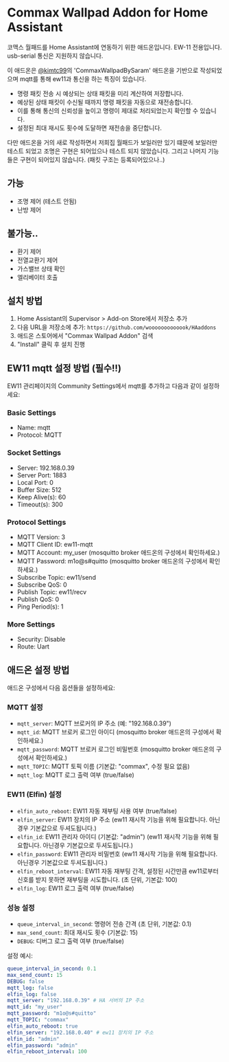 # Commax Wallpad Addon for Home Assistant

코맥스 월패드를 Home Assistant에 연동하기 위한 애드온입니다.
EW-11 전용입니다. usb-serial 통신은 지원하지 않습니다.

이 애드온은 [@kimtc99](https://github.com/kimtc99/HAaddons)의 'CommaxWallpadBySaram' 애드온을 기반으로 작성되었으며 mqtt를 통해 ew11과 통신을 하는 특징이 있습니다.

- 명령 패킷 전송 시 예상되는 상태 패킷을 미리 계산하여 저장합니다.
- 예상된 상태 패킷이 수신될 때까지 명령 패킷을 자동으로 재전송합니다.
- 이를 통해 통신의 신뢰성을 높이고 명령이 제대로 처리되었는지 확인할 수 있습니다.
- 설정된 최대 재시도 횟수에 도달하면 재전송을 중단합니다.

다만 애드온을 거의 새로 작성하면서 저희집 월패드가 보일러만 있기 떄문에 보일러만 테스트 되었고 조명은 구현은 되어있으나 테스트 되지 않았습니다. 그리고 나머지 기능들은 구현이 되어있지 않습니다. (패킷 구조는 등록되어있으나..)

## 가능 
- 조명 제어 (테스트 안됨)
- 난방 제어
## 불가능..
- 환기 제어
- 전열교환기 제어
- 가스밸브 상태 확인
- 엘리베이터 호출

## 설치 방법
1. Home Assistant의 Supervisor > Add-on Store에서 저장소 추가
2. 다음 URL을 저장소에 추가: `https://github.com/wooooooooooook/HAaddons`
3. 애드온 스토어에서 "Commax Wallpad Addon" 검색
4. "Install" 클릭 후 설치 진행

## EW11 mqtt 설정 방법 (필수!!)
EW11 관리페이지의 Community Settings에서 mqtt를 추가하고 다음과 같이 설정하세요:

### Basic Settings
- Name: mqtt
- Protocol: MQTT

### Socket Settings
- Server: 192.168.0.39
- Server Port: 1883
- Local Port: 0
- Buffer Size: 512
- Keep Alive(s): 60
- Timeout(s): 300

### Protocol Settings
- MQTT Version: 3
- MQTT Client ID: ew11-mqtt
- MQTT Account: my_user (mosquitto broker 애드온의 구성에서 확인하세요.)
- MQTT Password: m1o@s#quitto (mosquitto broker 애드온의 구성에서 확인하세요.)
- Subscribe Topic: ew11/send
- Subscribe QoS: 0
- Publish Topic: ew11/recv
- Publish QoS: 0
- Ping Period(s): 1

### More Settings
- Security: Disable
- Route: Uart

## 애드온 설정 방법
애드온 구성에서 다음 옵션들을 설정하세요:

### MQTT 설정
- `mqtt_server`: MQTT 브로커의 IP 주소 (예: "192.168.0.39")
- `mqtt_id`: MQTT 브로커 로그인 아이디 (mosquitto broker 애드온의 구성에서 확인하세요.)
- `mqtt_password`: MQTT 브로커 로그인 비밀번호 (mosquitto broker 애드온의 구성에서 확인하세요.)
- `mqtt_TOPIC`: MQTT 토픽 이름 (기본값: "commax", 수정 필요 없음)
- `mqtt_log`: MQTT 로그 출력 여부 (true/false)

### EW11 (Elfin) 설정 
- `elfin_auto_reboot`: EW11 자동 재부팅 사용 여부 (true/false)
- `elfin_server`: EW11 장치의 IP 주소 (ew11 재시작 기능을 위해 필요합니다. 아닌경우 기본값으로 두셔도됩니다.)
- `elfin_id`: EW11 관리자 아이디 (기본값: "admin") (ew11 재시작 기능을 위해 필요합니다. 아닌경우 기본값으로 두셔도됩니다.)
- `elfin_password`: EW11 관리자 비밀번호 (ew11 재시작 기능을 위해 필요합니다. 아닌경우 기본값으로 두셔도됩니다.)
- `elfin_reboot_interval`: EW11 자동 재부팅 간격, 설정된 시간만큼 ew11로부터 신호를 받지 못하면 재부팅을 시도합니다. (초 단위, 기본값: 100)
- `elfin_log`: EW11 로그 출력 여부 (true/false)

### 성능 설정
- `queue_interval_in_second`: 명령어 전송 간격 (초 단위, 기본값: 0.1)
- `max_send_count`: 최대 재시도 횟수 (기본값: 15)
- `DEBUG`: 디버그 로그 출력 여부 (true/false)

설정 예시:
```yaml
queue_interval_in_second: 0.1
max_send_count: 15
DEBUG: false
mqtt_log: false
elfin_log: false
mqtt_server: "192.168.0.39" # HA 서버의 IP 주소
mqtt_id: "my_user"
mqtt_password: "m1o@s#quitto"
mqtt_TOPIC: "commax"
elfin_auto_reboot: true
elfin_server: "192.168.0.40" # ew11 장치의 IP 주소
elfin_id: "admin"
elfin_password: "admin"
elfin_reboot_interval: 100
```

